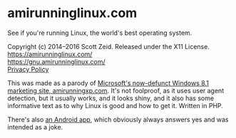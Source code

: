 amirunninglinux.com
===================

See if you're running Linux, the world's best operating system.

Copyright (c) 2014–2016 Scott Zeid.  Released under the X11 License.  
<https://amirunninglinux.com/>  
<https://gnu.amirunninglinux.com/>  
[Privacy Policy](https://s.zeid.me/projects/amirunninglinux/privacy-policy/)


This was made as a parody of [Microsoft's now-defunct Windows 8.1 marketing
site, amirunningxp.com][amirunningxp].  It's not foolproof, as it uses user
agent detection, but it usually works, and it looks shiny, and it also has
some informative text as to why Linux is good and how to get it.  Written
in PHP.

There's also [an Android app][amirunninglinux.apk], which obviously always
answers yes and was intended as a joke.


[amirunningxp]: https://web.archive.org/web/20140726223138/www.amirunningxp.com/
[amirunninglinux.apk]: https://code.s.zeid.me/amirunninglinux.apk
